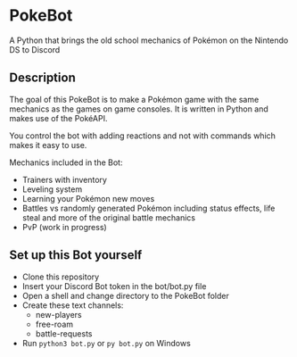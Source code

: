 # PokeBot

A Python that brings the old school mechanics of Pokémon on the Nintendo DS to Discord

## Description

The goal of this PokeBot is to make a Pokémon game with the same mechanics as the games on game consoles. It is written in Python and makes use of the PokéAPI.

You control the bot with adding reactions and not with commands which makes it easy to use.

Mechanics included in the Bot:
* Trainers with inventory
* Leveling system
* Learning your Pokémon new moves
* Battles vs randomly generated Pokémon including status effects, life steal and more of the original battle mechanics
* PvP (work in progress)


## Set up this Bot yourself

* Clone this repository
* Insert your Discord Bot token in the bot/bot.py file
* Open a shell and change directory to the PokeBot folder
* Create these text channels:
    * new-players
    * free-roam
    * battle-requests
* Run `python3 bot.py` or `py bot.py` on Windows
